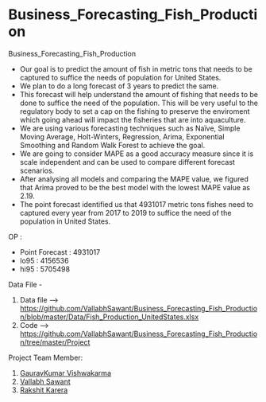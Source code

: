 # Business_Forecasting_Fish_Production
Business_Forecasting_Fish_Production
 
- Our goal is to predict the amount of fish in metric tons that needs to be captured to suffice the needs of population for United States.
- We plan to do a long forecast of 3 years to predict the same.
- This forecast will help understand the amount of fishing that needs to be done to suffice the need of the population. This will be very useful to the regulatory body to set a cap on the fishing to preserve the enviroment which going ahead will impact the fisheries that are into aquaculture.
- We are using various forecasting techniques such as Naïve, Simple Moving Average, Holt-Winters, Regression, Arima, Exponential Smoothing and Random Walk Forest to achieve the goal.
- We are going to consider MAPE as a good accuracy measure since it is scale independent and can be used to compare different forecast scenarios. 
- After analysing all models and comparing the MAPE value, we figured that Arima proved to be the best model with the lowest MAPE value as 2.19.
- The point forecast identified us that 4931017 metric tons fishes need to captured every year from 2017 to 2019 to suffice the need of the population in United States.

OP :
- Point Forecast : 4931017 
- lo95 : 4156536
- hi95 : 5705498




Data File - 
1) Data file --> https://github.com/VallabhSawant/Business_Forecasting_Fish_Production/blob/master/Data/Fish_Production_UnitedStates.xlsx
2) Code --> https://github.com/VallabhSawant/Business_Forecasting_Fish_Production/tree/master/Project

Project Team Member:
1. [GauravKumar Vishwakarma](https://github.com/Gaurav-Vish)
2. [Vallabh Sawant](https://github.com/VallabhSawant)
3. [Rakshit Karera](https://github.com/Rakshit-Karkera)
